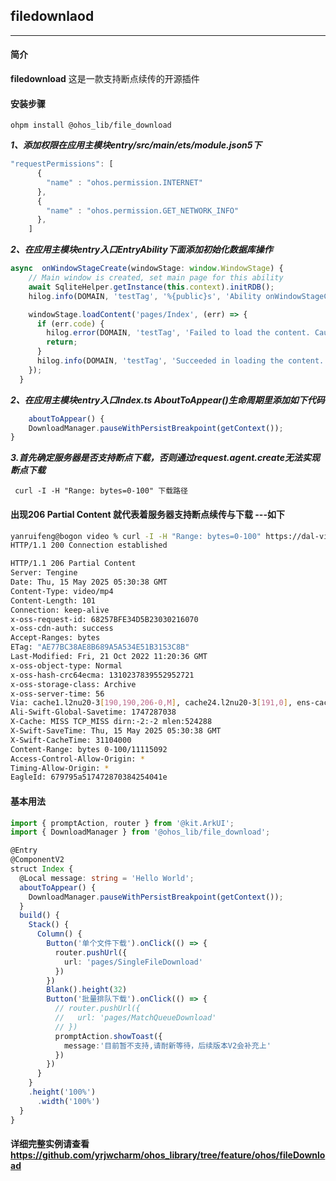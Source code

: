 ## filedownlaod
___
#### 简介
**filedownload** 这是一款支持断点续传的开源插件

#### 安装步骤

```ohpm
ohpm install @ohos_lib/file_download
```
***1、添加权限在应用主模块entry/src/main/ets/module.json5下***
```typescript
"requestPermissions": [
      {
        "name" : "ohos.permission.INTERNET"
      },
      {
        "name" : "ohos.permission.GET_NETWORK_INFO"
      },
    ]
```
***2、在应用主模块entry入口EntryAbility下面添加初始化数据库操作***

```typescript
async  onWindowStageCreate(windowStage: window.WindowStage) {
    // Main window is created, set main page for this ability
    await SqliteHelper.getInstance(this.context).initRDB();
    hilog.info(DOMAIN, 'testTag', '%{public}s', 'Ability onWindowStageCreate');

    windowStage.loadContent('pages/Index', (err) => {
      if (err.code) {
        hilog.error(DOMAIN, 'testTag', 'Failed to load the content. Cause: %{public}s', JSON.stringify(err));
        return;
      }
      hilog.info(DOMAIN, 'testTag', 'Succeeded in loading the content.');
    });
  }
```
***2、在应用主模块entry入口Index.ts AboutToAppear()生命周期里添加如下代码***

```typescript
    aboutToAppear() {
    DownloadManager.pauseWithPersistBreakpoint(getContext());
}
```

***3.首先确定服务器是否支持断点下载，否则通过request.agent.create无法实现断点下载***

```shell
 curl -I -H "Range: bytes=0-100" 下载路径
```
#### 出现206 Partial Content 就代表着服务器支持断点续传与下载 ---如下

```sh
yanruifeng@bogon video % curl -I -H "Range: bytes=0-100" https://dal-video.wenzaizhibo.com/a6dac8c6371a54477a5692f46ea9698e/6825c7da/00-x-upload/video/205971345_ae77bc38ae8b689a5a534e51b3153c8b_Kg3W8sai.mp4
HTTP/1.1 200 Connection established

HTTP/1.1 206 Partial Content
Server: Tengine
Date: Thu, 15 May 2025 05:30:38 GMT
Content-Type: video/mp4
Content-Length: 101
Connection: keep-alive
x-oss-request-id: 68257BFE34D5B23030216070
x-oss-cdn-auth: success
Accept-Ranges: bytes
ETag: "AE77BC38AE8B689A5A534E51B3153C8B"
Last-Modified: Fri, 21 Oct 2022 11:20:36 GMT
x-oss-object-type: Normal
x-oss-hash-crc64ecma: 1310237839552952721
x-oss-storage-class: Archive
x-oss-server-time: 56
Via: cache1.l2nu20-3[190,190,206-0,M], cache24.l2nu20-3[191,0], ens-cache9.cn7681[228,228,206-0,M], ens-cache17.cn7681[234,0]
Ali-Swift-Global-Savetime: 1747287038
X-Cache: MISS TCP_MISS dirn:-2:-2 mlen:524288
X-Swift-SaveTime: Thu, 15 May 2025 05:30:38 GMT
X-Swift-CacheTime: 31104000
Content-Range: bytes 0-100/11115092
Access-Control-Allow-Origin: *
Timing-Allow-Origin: *
EagleId: 679795a517472870384254041e
```
#### 基本用法
```typescript
import { promptAction, router } from '@kit.ArkUI';
import { DownloadManager } from '@ohos_lib/file_download';

@Entry
@ComponentV2
struct Index {
  @Local message: string = 'Hello World';
  aboutToAppear() {
    DownloadManager.pauseWithPersistBreakpoint(getContext());
  }
  build() {
    Stack() {
      Column() {
        Button('单个文件下载').onClick(() => {
          router.pushUrl({
            url: 'pages/SingleFileDownload'
          })
        })
        Blank().height(32)
        Button('批量排队下载').onClick(() => {
          // router.pushUrl({
          //   url: 'pages/MatchQueueDownload'
          // })
          promptAction.showToast({
            message:'目前暂不支持,请耐新等待，后续版本V2会补充上'
          })
        })
      }
    }
    .height('100%')
      .width('100%')
  }
}
```

#### 详细完整实例请查看 https://github.com/yrjwcharm/ohos_library/tree/feature/ohos/fileDownload
